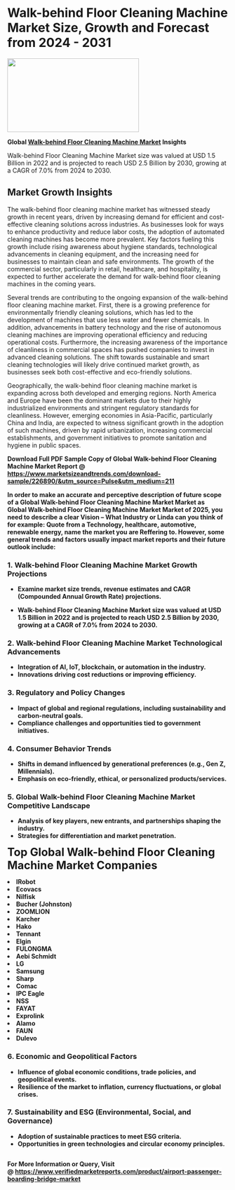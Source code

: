 <H1>Walk-behind Floor Cleaning Machine Market Size, Growth and Forecast from 2024 - 2031</H1><img class="aligncenter size-medium wp-image-584254" src="https://thirdeyenews.in/wp-content/uploads/2024/09/Global-Market-Research-300x168.jpeg" alt="" width="300" height="168" /><p><strong>Global&nbsp;<a href="https://www.marketsizeandtrends.com/download-sample/226890/&amp;utm_source=Pulse&amp;utm_medium=211">Walk-behind Floor Cleaning Machine Market</a> Insights</strong></p><p>Walk-behind Floor Cleaning Machine Market size was valued at USD 1.5 Billion in 2022 and is projected to reach USD 2.5 Billion by 2030, growing at a CAGR of 7.0% from 2024 to 2030.</p><p><h2>Market Growth Insights</h2> <p>The walk-behind floor cleaning machine market has witnessed steady growth in recent years, driven by increasing demand for efficient and cost-effective cleaning solutions across industries. As businesses look for ways to enhance productivity and reduce labor costs, the adoption of automated cleaning machines has become more prevalent. Key factors fueling this growth include rising awareness about hygiene standards, technological advancements in cleaning equipment, and the increasing need for businesses to maintain clean and safe environments. The growth of the commercial sector, particularly in retail, healthcare, and hospitality, is expected to further accelerate the demand for walk-behind floor cleaning machines in the coming years.</p> <p><strong></strong></p> <p>Several trends are contributing to the ongoing expansion of the walk-behind floor cleaning machine market. First, there is a growing preference for environmentally friendly cleaning solutions, which has led to the development of machines that use less water and fewer chemicals. In addition, advancements in battery technology and the rise of autonomous cleaning machines are improving operational efficiency and reducing operational costs. Furthermore, the increasing awareness of the importance of cleanliness in commercial spaces has pushed companies to invest in advanced cleaning solutions. The shift towards sustainable and smart cleaning technologies will likely drive continued market growth, as businesses seek both cost-effective and eco-friendly solutions.</p> <p>Geographically, the walk-behind floor cleaning machine market is expanding across both developed and emerging regions. North America and Europe have been the dominant markets due to their highly industrialized environments and stringent regulatory standards for cleanliness. However, emerging economies in Asia-Pacific, particularly China and India, are expected to witness significant growth in the adoption of such machines, driven by rapid urbanization, increasing commercial establishments, and government initiatives to promote sanitation and hygiene in public spaces.</p> <p><strong></p><p><span class=""><strong>Download Full PDF Sample Copy of Global Walk-behind Floor Cleaning Machine Market Report</strong> @ <a href="https://www.marketsizeandtrends.com/download-sample/226890/&amp;utm_source=Pulse&amp;utm_medium=211" target="_blank">https://www.marketsizeandtrends.com/download-sample/226890/&amp;utm_source=Pulse&amp;utm_medium=211</a></span></p><p>In order to make an accurate and perceptive description of future scope of a Global&nbsp;Walk-behind Floor Cleaning Machine Market Market as Global&nbsp;Walk-behind Floor Cleaning Machine Market Market of 2025, you need to describe a clear Vision &ndash; What Industry or Linda can you think of for example: Quote from a Technology, healthcare, automotive, renewable energy, name the market you are Reffering to. However, some general trends and factors usually impact market reports and their future outlook include:</p><h3>1.&nbsp;<strong>Walk-behind Floor Cleaning Machine Market Growth Projections</strong></h3><ul><li>Examine market size trends, revenue estimates and CAGR (Compounded Annual Growth Rate) projections.</li><li><p>Walk-behind Floor Cleaning Machine Market size was valued at USD 1.5 Billion in 2022 and is projected to reach USD 2.5 Billion by 2030, growing at a CAGR of 7.0% from 2024 to 2030.</p></li></ul><h3>2.&nbsp;<strong>Walk-behind Floor Cleaning Machine Market Technological Advancements</strong></h3><ul><li>Integration of AI, IoT, blockchain, or automation in the industry.</li><li>Innovations driving cost reductions or improving efficiency.</li></ul><h3>3.&nbsp;<strong>Regulatory and Policy Changes</strong></h3><ul><li>Impact of global and regional regulations, including sustainability and carbon-neutral goals.</li><li>Compliance challenges and opportunities tied to government initiatives.</li></ul><h3>4.&nbsp;<strong>Consumer Behavior Trends</strong></h3><ul><li>Shifts in demand influenced by generational preferences (e.g., Gen Z, Millennials).</li><li>Emphasis on eco-friendly, ethical, or personalized products/services.</li></ul><h3>5.&nbsp;<strong>Global Walk-behind Floor Cleaning Machine Market Competitive Landscape</strong></h3><ul><li>Analysis of key players, new entrants, and partnerships shaping the industry.</li><li>Strategies for differentiation and market penetration.</li></ul><p data-pm-slice="1 1 []"><span style="color: inherit; font-family: inherit; font-size: 25px;">Top Global Walk-behind Floor Cleaning Machine Market Companies</span></p><div class="" data-test-id=""><p><li>IRobot</li><li> Ecovacs</li><li> Nilfisk</li><li> Bucher (Johnston)</li><li> ZOOMLION</li><li> Karcher</li><li> Hako</li><li> Tennant</li><li> Elgin</li><li> FULONGMA</li><li> Aebi Schmidt</li><li> LG</li><li> Samsung</li><li> Sharp</li><li> Comac</li><li> IPC Eagle</li><li> NSS</li><li> FAYAT</li><li> Exprolink</li><li> Alamo</li><li> FAUN</li><li> Dulevo</li></p></div><h3>6.&nbsp;<strong>Economic and Geopolitical Factors</strong></h3><ul><li>Influence of global economic conditions, trade policies, and geopolitical events.</li><li>Resilience of the market to inflation, currency fluctuations, or global crises.</li></ul><h3>7.&nbsp;<strong>Sustainability and ESG (Environmental, Social, and Governance)</strong></h3><ul><li>Adoption of sustainable practices to meet ESG criteria.</li><li>Opportunities in green technologies and circular economy principles.</li></ul><h2><strong style="font-size: 14px;">For More Information or Query, Visit @&nbsp;</strong><a style="background-color: #ffffff; font-size: 14px;" href="https://www.marketsizeandtrends.com/report/walk-behind-floor-cleaning-machine-market/" target="_blank">https://www.verifiedmarketreports.com/product/airport-passenger-boarding-bridge-market</a></h2>

